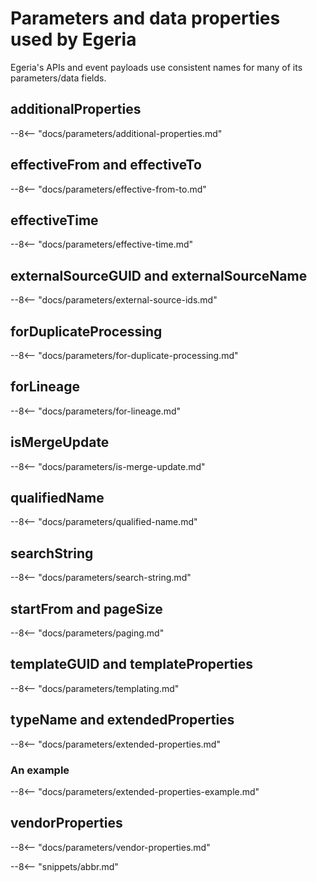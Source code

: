 <!-- SPDX-License-Identifier: CC-BY-4.0 -->
<!-- Copyright Contributors to the ODPi Egeria project 2020. -->

# Parameters and data properties used by Egeria

Egeria's APIs and event payloads use consistent names for many of its parameters/data fields.

## additionalProperties

--8<-- "docs/parameters/additional-properties.md"

## effectiveFrom and effectiveTo

--8<-- "docs/parameters/effective-from-to.md"

## effectiveTime

--8<-- "docs/parameters/effective-time.md"

## externalSourceGUID and externalSourceName

--8<-- "docs/parameters/external-source-ids.md"

## forDuplicateProcessing

--8<-- "docs/parameters/for-duplicate-processing.md"

## forLineage

--8<-- "docs/parameters/for-lineage.md"

## isMergeUpdate

--8<-- "docs/parameters/is-merge-update.md"

## qualifiedName

--8<-- "docs/parameters/qualified-name.md"

## searchString

--8<-- "docs/parameters/search-string.md"

## startFrom and pageSize

--8<-- "docs/parameters/paging.md"

## templateGUID and templateProperties

--8<-- "docs/parameters/templating.md"

## typeName and extendedProperties

--8<-- "docs/parameters/extended-properties.md"

### An example

--8<-- "docs/parameters/extended-properties-example.md"

## vendorProperties

--8<-- "docs/parameters/vendor-properties.md"


--8<-- "snippets/abbr.md"